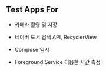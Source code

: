 ## Test Apps For 

- 카메라 촬영 및 저장 

- 네이버 도서 검색 API, RecyclerView 

- Compose 임시 

- Foreground Service 이용한 시간 측정

